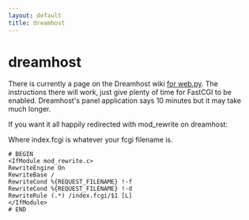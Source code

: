 ```yaml
---
layout: default
title: dreamhost
---
```


# dreamhost

There is currently a page on the Dreamhost wiki <a href="http://wiki.dreamhost.com/index.php/Web.py">for web.py</a>.   The instructions there will work, just give plenty of time for FastCGI to be enabled.  Dreamhost's panel application says 10 minutes but it may take much longer. 

If you want it all happily redirected with mod_rewrite on dreamhost:

Where index.fcgi is whatever your fcgi filename is.

    # BEGIN  
    <IfModule mod_rewrite.c>  
    RewriteEngine On  
    RewriteBase /  
    RewriteCond %{REQUEST_FILENAME} !-f  
    RewriteCond %{REQUEST_FILENAME} !-d  
    RewriteRule (.*) /index.fcgi/$1 [L]  
    </IfModule>  
    # END  
